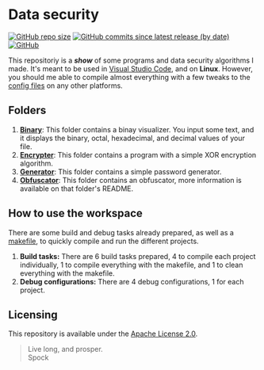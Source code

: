 # Data security
[![GitHub repo size](https://img.shields.io/github/repo-size/nico-castell/Data-Security?color=yellow&label=Repository%20Size)](https://github.com/nico-castell/Data-Security)
[![GitHub commits since latest release (by date)](https://img.shields.io/github/commits-since/nico-castell/Data-Security/latest?color=yellow&label=Commits%20since%20last%20release)](https://github.com/nico-castell/Data-Security/commits)
[![GitHub](https://img.shields.io/github/license/nico-castell/Data-Security?color=yellow&label=License)](LICENSE)

This repositoriy is a ***show*** of some programs and data security
algorithms I made. It's meant to be used in
[Visual Studio Code](https://code.visualstudio.com/download), and on
**Linux**. However, you should me able to compile almost everything with a
few tweaks to the [config files](.vscode) on any other platforms.

## Folders

1. **[Binary](Binary)**: This folder contains a binay visualizer.
    You input some text, and it displays the binary, octal, hexadecimal, and
    decimal values of your file.
1. **[Encrypter](Encrypter)**: This folder contains a program with a simple
    XOR encryption algorithm.
1. **[Generator](Generator)**: This folder contains a simple password generator.
1. **[Obfuscator](Obfuscator)**: This folder contains an obfuscator, more
    information is available on that folder's README.

## How to use the workspace

There are some build and debug tasks already prepared, as well as a
[makefile](makefile), to quickly compile and run the different projects.

1. **Build tasks:** There are 6 build tasks prepared, 4 to compile each
    project individually, 1 to compile everything with the makefile, and 1
    to clean everything with the makefile.
1. **Debug configurations:** There are 4 debug configurations, 1 for each
    project.

## Licensing

This repository is available under the [Apache License 2.0](LICENSE).

> Live long, and prosper.  
> Spock
